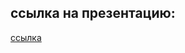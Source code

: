 ## ссылка на презентацию:
[ссылка](https://github.com/ait-tr/cohort40.1/blob/main/front_end/lesson_04/css_box_model_04.pdf)